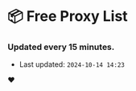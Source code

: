# :package: Free Proxy List
### Updated every 15 minutes.

- Last updated: `2024-10-14 14:23`

:heart:
